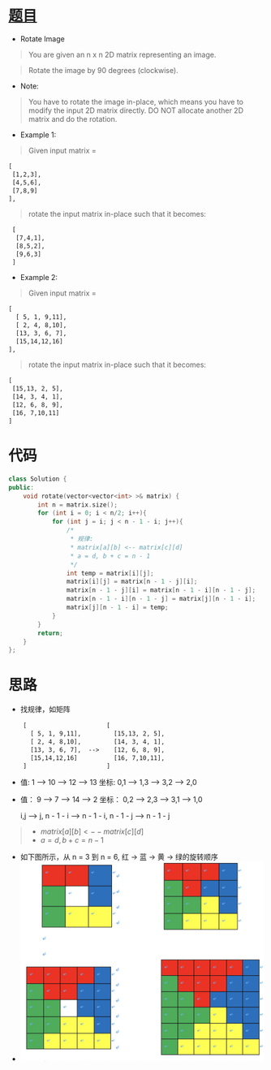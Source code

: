 # [题目](https://leetcode.com/problems/rotate-image/)

* Rotate Image

> You are given an n x n 2D matrix representing an image.

> Rotate the image by 90 degrees (clockwise).

* Note:

> You have to rotate the image in-place, which means you have to modify the input 2D matrix directly. DO NOT allocate another 2D matrix and do the rotation.

* Example 1:

> Given input matrix = 

    [
     [1,2,3],
     [4,5,6],
     [7,8,9]
    ],

> rotate the input matrix in-place such that it becomes:

     [
      [7,4,1],
      [8,5,2],
      [9,6,3]
     ]

* Example 2:

> Given input matrix =

    [
      [ 5, 1, 9,11],
      [ 2, 4, 8,10],
      [13, 3, 6, 7],
      [15,14,12,16]
    ], 

> rotate the input matrix in-place such that it becomes:

    [
     [15,13, 2, 5],
     [14, 3, 4, 1],
     [12, 6, 8, 9],
     [16, 7,10,11]
    ]

# 代码

```cpp
class Solution {
public:
    void rotate(vector<vector<int> >& matrix) {
        int n = matrix.size();
        for (int i = 0; i < n/2; i++){
            for (int j = i; j < n - 1 - i; j++){
                /*
                 * 规律:
                 * matrix[a][b] <-- matrix[c][d]
                 * a = d, b + c = n - 1
                 */
                int temp = matrix[i][j];
                matrix[i][j] = matrix[n - 1 - j][i];
                matrix[n - 1 - j][i] = matrix[n - 1 - i][n - 1 - j];
                matrix[n - 1 - i][n - 1 - j] = matrix[j][n - 1 - i];
                matrix[j][n - 1 - i] = temp;
            }
        }
        return;
    }
};
```

# 思路

* 找规律，如矩阵
```
    [                      [
      [ 5, 1, 9,11],         [15,13, 2, 5],
      [ 2, 4, 8,10],         [14, 3, 4, 1],
      [13, 3, 6, 7],  -->    [12, 6, 8, 9],
      [15,14,12,16]          [16, 7,10,11],
    ]                      ]
```

* 值:     1   --> 10  --> 12 --> 13
	坐标: 0,1 --> 1,3 --> 3,2 --> 2,0

*	值：     9   --> 7  --> 14 --> 2
	坐标： 0,2 --> 2,3 --> 3,1 --> 1,0

	  i,j --> j, n - 1 - i  --> n - 1 - i, n - 1 - j  -->  n - 1 - j 
	
>- $matrix[a][b] <-- matrix[c][d]$
>-  $a = d, b + c = n - 1$

* 如下图所示，从 n = 3 到 n = 6, 红 -> 蓝 -> 黄 -> 绿的旋转顺序
* ![](rotate.png)
